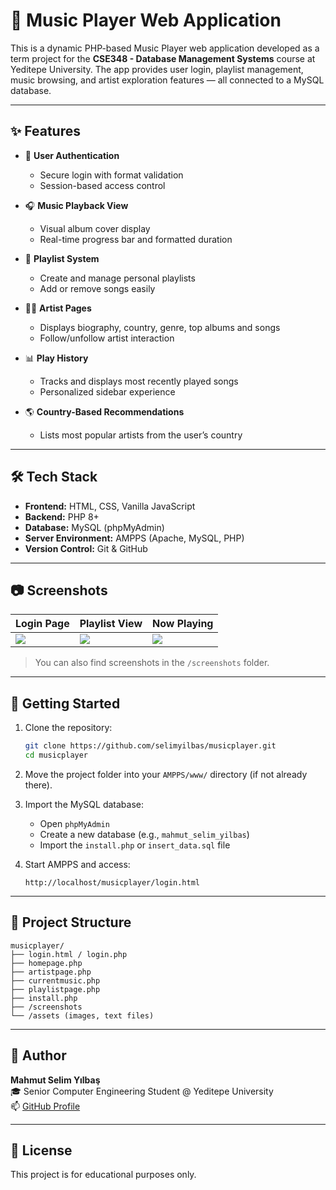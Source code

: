 
# 🎵 Music Player Web Application

This is a dynamic PHP-based Music Player web application developed as a term project for the **CSE348 - Database Management Systems** course at Yeditepe University. The app provides user login, playlist management, music browsing, and artist exploration features — all connected to a MySQL database.

---

## ✨ Features

- 🔐 **User Authentication**
  - Secure login with format validation
  - Session-based access control

- 🎧 **Music Playback View**
  - Visual album cover display
  - Real-time progress bar and formatted duration

- 📁 **Playlist System**
  - Create and manage personal playlists
  - Add or remove songs easily

- 👩‍🎤 **Artist Pages**
  - Displays biography, country, genre, top albums and songs
  - Follow/unfollow artist interaction

- 📊 **Play History**
  - Tracks and displays most recently played songs
  - Personalized sidebar experience

- 🌎 **Country-Based Recommendations**
  - Lists most popular artists from the user’s country

---

## 🛠️ Tech Stack

- **Frontend:** HTML, CSS, Vanilla JavaScript
- **Backend:** PHP 8+
- **Database:** MySQL (phpMyAdmin)
- **Server Environment:** AMPPS (Apache, MySQL, PHP)
- **Version Control:** Git & GitHub

---

## 📷 Screenshots

| Login Page | Playlist View | Now Playing |
|------------|----------------|--------------|
| ![](screenshots/login.png) | ![](screenshots/playlist.png) | ![](screenshots/nowplaying.png) |

> You can also find screenshots in the `/screenshots` folder.

---

## 🚀 Getting Started

1. Clone the repository:
   ```bash
   git clone https://github.com/selimyilbas/musicplayer.git
   cd musicplayer
   ```

2. Move the project folder into your `AMPPS/www/` directory (if not already there).

3. Import the MySQL database:
   - Open `phpMyAdmin`
   - Create a new database (e.g., `mahmut_selim_yilbas`)
   - Import the `install.php` or `insert_data.sql` file

4. Start AMPPS and access:
   ```
   http://localhost/musicplayer/login.html
   ```

---

## 📁 Project Structure

```
musicplayer/
├── login.html / login.php
├── homepage.php
├── artistpage.php
├── currentmusic.php
├── playlistpage.php
├── install.php
├── /screenshots
└── /assets (images, text files)
```

---

## 👤 Author

**Mahmut Selim Yılbaş**  
🎓 Senior Computer Engineering Student @ Yeditepe University  
📫 [GitHub Profile](https://github.com/selimyilbas)

---

## 📄 License

This project is for educational purposes only.
